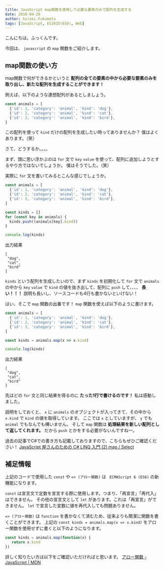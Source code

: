 ```yaml
---
title: JavaScript map関数を使用して必要な要素のみで配列を生成する
date: 2018-04-26
author: hiroki-Fukumoto
tags: [JavaScript, ES2015(ES6), Web]
---
```


こんにちは。ふっくんです。

今回は、 `javascript` の `map` 関数をご紹介します。

## map関数の使い方

map関数で何ができるかというと **配列の全ての要素の中から必要な要素のみを取り出し、新たな配列を生成することができます！**

例えば、以下のような連想配列があるとしましょう。

```javascript
const animals = [
  {'id': 1, 'category': 'animal', 'kind': 'dog'},
  {'id': 2, 'category': 'animal', 'kind': 'cat'},
  {'id': 3, 'category': 'animal', 'kind': 'bird'},
]
```

この配列を使って `kind` だけの配列を生成したい時ってありませんか？
僕はよくあります。（笑）

さて、どうするか。。。。

まず、頭に思い浮かぶのは `for` 文で `key` `value` を使って、配列に追加しようとするやり方ではないでしょうか。
僕はそうでした。（笑）

実際に `for` 文を書いてみるとこんな感じでしょうか。

```javascript
const animals = [
  {'id': 1, 'category': 'animal', 'kind': 'dog'},
  {'id': 2, 'category': 'animal', 'kind': 'cat'},
  {'id': 3, 'category': 'animal', 'kind': 'bird'},
]

const kinds = []
for (const key in animals) {
  kinds.push((animals[key].kind))
}

console.log(kinds)
```

出力結果
```
[
 "dog",
 "cat",
 "bird"
]
```

`kinds` という配列を生成したいので、まず `kinds` を初期化して `for` 文で `animals` の中から `key` `value` で `kind` の値を抜き出して、配列に `push` して、、、、
**長い！！！**
説明も長いし、ソースコードも4行も書かないといけない！

はい、そこで `map` 関数の出番です！
`map` 関数を使えば以下のように書けます。

```javascript
const animals = [
  {'id': 1, 'category': 'animal', 'kind': 'dog'},
  {'id': 2, 'category': 'animal', 'kind': 'cat'},
  {'id': 3, 'category': 'animal', 'kind': 'bird'},
]

const kinds = animals.map(x => x.kind)

console.log(kinds)
```

出力結果
```
[
 "dog",
 "cat",
 "bird"
]
```

先ほどの `for` 文と同じ結果を得るのに **たった1行で書けるのです！**
私は感動しました。

説明をしておくと、 `x` に `animals` のオブジェクトが入ってきて、その中から `x.kind` で `kind` の値を取得しています。
ここでは `x` としていますが、 `y` でも `animal` でもなんでも構いません。
そして `map` 関数は **処理結果を新しい配列として返してくれます。**
だから `push` とかをする必要がないんですねー。

過去の記事でC#での書き方も記載しておりますので、こちらもぜひご確認ください！
[JavaScript 屋さんのための C# LINQ 入門 (2) map / Select](/linq-basic-for-javascript-programmers-2/)

## 補足情報

上記のコードで使用した `const` や `=> (アロー関数)` は ` ECMAScript 6 (ES6)` の新機能になります。

`const` は宣言文で定数を宣言する際に使用します。つまり、「再宣言」「再代入」はできません。
その他の宣言文として `let` があります。これは「再宣言」ができません。
`let` で宣言した変数に値を再代入しても問題ありません。

`=> (アロー関数)` は `function` を書かなくて済むため、従来よりも簡潔に関数を書くことができます。
上記の `const kinds = animals.map(x => x.kind)` をアロー関数を使用せずに書くと以下のようになります。

```javascript
const kinds = animals.map(function(x) {
   return x.kind
})
```

詳しく知りたい方は以下をご確認いただければと思います。
[アロー関数 - JavaScript | MDN](https://developer.mozilla.org/ja/docs/Web/JavaScript/Reference/arrow_functions)